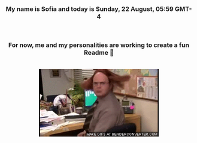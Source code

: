 


<div align="center">
<h3 >My name is Sofia and today is Sunday, 22 August, 05:59 GMT-4</h3><br>
<h3 >For now, me and my personalities are working to create a fun Readme 👋
</h3><br>
<img src='img/dwight.gif' alt='working...'/>
</div>
